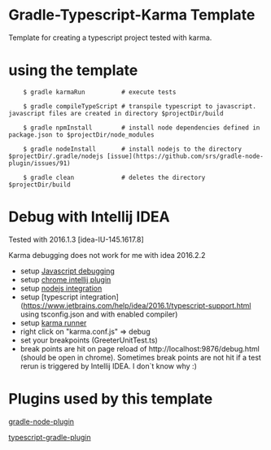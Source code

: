 # Gradle-Typescript-Karma Template

Template for creating a typescript project tested with karma.

# using the template

```
    $ gradle karmaRun          # execute tests

    $ gradle compileTypeScript # transpile typescript to javascript. javascript files are created in directory $projectDir/build

    $ gradle npmInstall        # install node dependencies defined in package.json to $projectDir/node_modules

    $ gradle nodeInstall       # install nodejs to the directory $projectDir/.gradle/nodejs [issue](https://github.com/srs/gradle-node-plugin/issues/91)

    $ gradle clean             # deletes the directory $projectDir/build
```
# Debug with Intellij IDEA

Tested with 2016.1.3 [idea-IU-145.1617.8]

Karma debugging does not work for me with idea 2016.2.2

* setup [Javascript debugging](https://www.jetbrains.com/help/idea/2016.1/debugging-javascript.html)
* setup [chrome intellij plugin](https://www.jetbrains.com/help/webstorm/2016.1/using-jetbrains-chrome-extension.html)
* setup [nodejs integration](https://www.jetbrains.com/help/idea/2016.1/running-and-debugging-node-js.html)
* setup [typescript integration](https://www.jetbrains.com/help/idea/2016.1/typescript-support.html using tsconfig.json and with enabled compiler)
* setup [karma runner](https://www.jetbrains.com/help/idea/2016.1/preparing-to-use-karma-test-runner.html)
* right click on "karma.conf.js" => debug
* set your breakpoints (GreeterUnitTest.ts)
* break points are hit on page reload of http://localhost:9876/debug.html (should be open in chrome).
Sometimes break points are not hit if a test rerun is triggered by Intellij IDEA. I don`t know why :)

# Plugins used by this template

[gradle-node-plugin](https://github.com/srs/gradle-node-plugin)

[typescript-gradle-plugin](https://github.com/sothmann/typescript-gradle-plugin)
